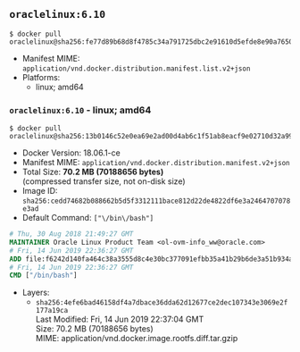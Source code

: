 ## `oraclelinux:6.10`

```console
$ docker pull oraclelinux@sha256:fe77d89b68d8f4785c34a791725dbc2e91610d5efde8e90a7650a598fdb46d92
```

-	Manifest MIME: `application/vnd.docker.distribution.manifest.list.v2+json`
-	Platforms:
	-	linux; amd64

### `oraclelinux:6.10` - linux; amd64

```console
$ docker pull oraclelinux@sha256:13b0146c52e0ea69e2ad00d4ab6c1f51ab8eacf9e02710d32a99ad5a99c333b4
```

-	Docker Version: 18.06.1-ce
-	Manifest MIME: `application/vnd.docker.distribution.manifest.v2+json`
-	Total Size: **70.2 MB (70188656 bytes)**  
	(compressed transfer size, not on-disk size)
-	Image ID: `sha256:cedd74682b088662b5d5f3312111bace812d22de4822df6e3a2464707078e3ad`
-	Default Command: `["\/bin\/bash"]`

```dockerfile
# Thu, 30 Aug 2018 21:49:27 GMT
MAINTAINER Oracle Linux Product Team <ol-ovm-info_ww@oracle.com>
# Fri, 14 Jun 2019 22:36:27 GMT
ADD file:f6242d140fa464c38a3555d8c4e30bc377091efbb35a41b29b6de3a51b934a77 in / 
# Fri, 14 Jun 2019 22:36:27 GMT
CMD ["/bin/bash"]
```

-	Layers:
	-	`sha256:4efe6bad46158df4a7dbace36dda62d12677ce2dec107343e3069e2f177a19ca`  
		Last Modified: Fri, 14 Jun 2019 22:37:04 GMT  
		Size: 70.2 MB (70188656 bytes)  
		MIME: application/vnd.docker.image.rootfs.diff.tar.gzip
